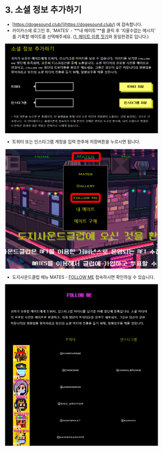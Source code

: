 # 3. 소셜 정보 추가하기

* [https://dogesound.club/](https://dogesound.club/) 에 접속합니다.
* 카이카스에 로그인 후, 'MATES' - '**내 메이트'**를 클릭 후 '지울수없는 메시지' 를 기록할 메이트를 선택해주세요.  ([1. 메이트 이름 짓기](info1.md)와 동일한경로 입니다.)  &#x20;

![](<../../.gitbook/assets/image (2).png>)

* 트위터 또는 인스타그램 계정을 입력 한후에  저장버튼을 누르시면 됩니다. &#x20;

![](<../../.gitbook/assets/image (4).png>)

* 도지사운드클럽 메뉴  MATES - [FOLLOW ME](https://dogesound.club/mates/followme) 접속하시면 확인하실 수 있습니다. &#x20;

![](<../../.gitbook/assets/image (27).png>)

&#x20;     &#x20;
